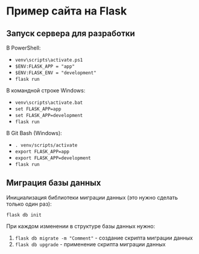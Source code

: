 # Пример сайта на Flask

## Запуск сервера для разработки

В PowerShell:

* `venv\scripts\activate.ps1`
* `$ENV:FLASK_APP = "app"`
* `$ENV:FLASK_ENV = "development"`
* `flask run`

В командной строке Windows:

* `venv\scripts\activate.bat`
* `set FLASK_APP=app`
* `set FLASK_APP=development`
* `flask run`

В Git Bash (Windows):

* `. venv/scripts/activate`
* `export FLASK_APP=app`
* `export FLASK_APP=development`
* `flask run`


## Миграция базы данных

Инициализация библиотеки миграции данных (это нужно сделать только один раз):

`flask db init`

При каждом изменении в структуре базы данных нужно:

1. `flask db migrate -m "Comment"` - создание скрипта миграции данных
2. `flask db upgrade` - применение скрипта миграции данных
